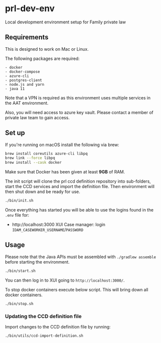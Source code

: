 # prl-dev-env
Local development environment setup for Family private law

## Requirements

This is designed to work on Mac or Linux.

The following packages are required:

    - docker
    - docker-compose
    - azure-cli
    - postgres-client
    - node.js and yarn
    - java 11

Note that a VPN is required as this environment uses multiple services in the AAT environment.

Also, you will need access to azure key vault. Please contact a member of private law team to gain access.

## Set up

If you're running on macOS install the following via brew:

```bash
brew install coreutils azure-cli libpq
brew link --force libpq
brew install --cask docker
```

Make sure that Docker has been given at least **9GB** of RAM.

The init script will clone the prl ccd definition repository into sub-folders, start the CCD services and import the definition file. Then environment will then shut down and be ready for use.

```bash
./bin/init.sh
```

Once everything has started you will be able to use the logins found in the `.env` file for:

* http://localhost:3000 XUI Case manager: login `IDAM_CASEWORKER_USERNAME`/`PASSWORD`

## Usage

Please note that the Java APIs must be assembled with `./gradlew assemble` before starting the environment.

```bash
./bin/start.sh
```

You can then log in to XUI going to `http://localhost:3000/`.

To stop docker containers execute below script. This will bring down all docker containers.

```bash
./bin/stop.sh
```

### Updating the CCD definition file

Import changes to the CCD definition file by running:

```bash
./bin/utils/ccd-import-definition.sh
```
